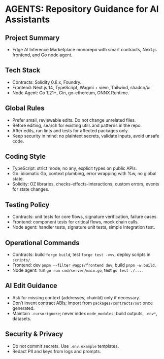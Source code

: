 # AGENTS: Repository Guidance for AI Assistants

## Project Summary
- Edge AI Inference Marketplace monorepo with smart contracts, Next.js frontend, and Go node agent.

## Tech Stack
- Contracts: Solidity 0.8.x, Foundry.
- Frontend: Next.js 14, TypeScript, Wagmi + viem, Tailwind, shadcn/ui.
- Node Agent: Go 1.21+, Gin, go-ethereum, ONNX Runtime.

## Global Rules
- Prefer small, reviewable edits. Do not change unrelated files.
- Before editing, search for existing utils and patterns in the repo.
- After edits, run lints and tests for affected packages only.
- Keep security in mind: no plaintext secrets, validate inputs, avoid unsafe code.

## Coding Style
- TypeScript: strict mode, no any, explicit types on public APIs.
- Go: idiomatic Go, context plumbing, error wrapping with %w, no global state.
- Solidity: OZ libraries, checks-effects-interactions, custom errors, events for state changes.

## Testing Policy
- Contracts: unit tests for core flows, signature verification, failure cases.
- Frontend: component tests for critical flows, mock chain calls.
- Node agent: handler tests, signature unit tests, simple integration test.

## Operational Commands
- Contracts: build `forge build`, test `forge test -vvv`, deploy scripts in `scripts/`.
- Frontend: dev `pnpm --filter @apps/frontend dev`, build `pnpm -w build`.
- Node agent: run `go run cmd/server/main.go`, test `go test ./...`.

## AI Edit Guidance
- Ask for missing context (addresses, chainId) only if necessary.
- Don’t invent contract ABIs; import from `packages/contracts/out` once generated.
- Maintain `.cursorignore`; never index `node_modules`, build outputs, `.env*`, datasets.

## Security & Privacy
- Do not commit secrets. Use `.env.example` templates.
- Redact PII and keys from logs and prompts.

